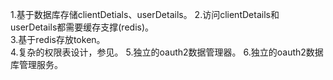 1.基于数据库存储clientDetials、userDetails。
2.访问clientDetails和userDetails都需要缓存支撑(redis)。  
3.基于redis存放token。  
4.复杂的权限表设计，参见[]()。
5.独立的oauth2数据管理器。
6.独立的oauth2数据库管理服务。
